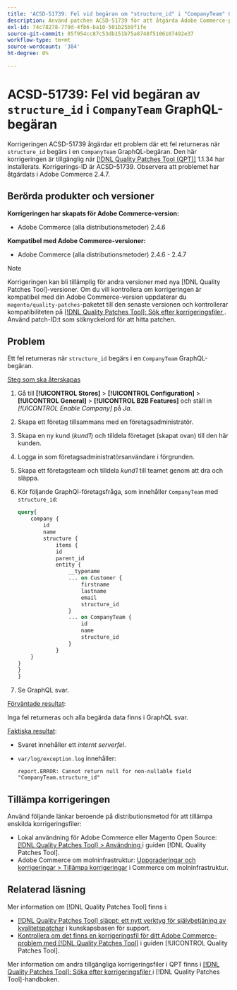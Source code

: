 ```yaml
---
title: 'ACSD-51739: Fel vid begäran om "structure_id" i "CompanyTeam" GraphQL-begäran'
description: Använd patchen ACSD-51739 för att åtgärda Adobe Commerce-problemet där ett fel returneras när "structure_id" begärs i en "CompanyTeam"-GraphQL-begäran.
exl-id: 74c78278-779d-4fb6-ba10-501b25b9f1fe
source-git-commit: 85f954cc87c53db151b75a8748f5106107492e37
workflow-type: tm+mt
source-wordcount: '384'
ht-degree: 0%

---
```


# ACSD-51739: Fel vid begäran av `structure_id` i `CompanyTeam` GraphQL-begäran

Korrigeringen ACSD-51739 åtgärdar ett problem där ett fel returneras när `structure_id` begärs i en `CompanyTeam` GraphQL-begäran. Den här korrigeringen är tillgänglig när [[!DNL Quality Patches Tool (QPT)]](https://experienceleague.adobe.com/en/docs/commerce-knowledge-base/kb/announcements/commerce-announcements/magento-quality-patches-released-new-tool-to-self-serve-quality-patches) 1.1.34 har installerats. Korrigerings-ID är ACSD-51739. Observera att problemet har åtgärdats i Adobe Commerce 2.4.7.

## Berörda produkter och versioner

**Korrigeringen har skapats för Adobe Commerce-version:**

* Adobe Commerce (alla distributionsmetoder) 2.4.6

**Kompatibel med Adobe Commerce-versioner:**

* Adobe Commerce (alla distributionsmetoder) 2.4.6 - 2.4.7

>[!NOTE]
>
>Korrigeringen kan bli tillämplig för andra versioner med nya [!DNL Quality Patches Tool]-versioner. Om du vill kontrollera om korrigeringen är kompatibel med din Adobe Commerce-version uppdaterar du `magento/quality-patches`-paketet till den senaste versionen och kontrollerar kompatibiliteten på [[!DNL Quality Patches Tool]: Sök efter korrigeringsfiler ](https://experienceleague.adobe.com/tools/commerce-quality-patches/index.html). Använd patch-ID:t som söknyckelord för att hitta patchen.

## Problem

Ett fel returneras när `structure_id` begärs i en `CompanyTeam` GraphQL-begäran.

<u>Steg som ska återskapas</u>

1. Gå till **[!UICONTROL Stores]** > **[!UICONTROL Configuration]** > **[!UICONTROL General]** > **[!UICONTROL B2B Features]** och ställ in *[!UICONTROL Enable Company]* på *Ja*.
1. Skapa ett företag tillsammans med en företagsadministratör.
1. Skapa en ny kund (*kund1*) och tilldela företaget (skapat ovan) till den här kunden.
1. Logga in som företagsadministratörsanvändare i förgrunden.
1. Skapa ett företagsteam och tilldela *kund1* till teamet genom att dra och släppa.
1. Kör följande GraphQl-företagsfråga, som innehåller `CompanyTeam` med `structure_id`:

   ```GraphQL
   query{
       company {
           id
           name
           structure {
               items {
               id
               parent_id
               entity {
                   __typename
                   ... on Customer {
                       firstname
                       lastname
                       email
                       structure_id
                   }
                   ... on CompanyTeam {
                       id
                       name
                       structure_id
                   }
               }
       }
   }
   }
   }
   ```

1. Se GraphQL svar.

<u>Förväntade resultat</u>:

Inga fel returneras och alla begärda data finns i GraphQL svar.

<u>Faktiska resultat</u>:

* Svaret innehåller ett *internt serverfel*.
* `var/log/exception.log` innehåller:

  ```
  report.ERROR: Cannot return null for non-nullable field "CompanyTeam.structure_id"
  ```

## Tillämpa korrigeringen

Använd följande länkar beroende på distributionsmetod för att tillämpa enskilda korrigeringsfiler:

* Lokal användning för Adobe Commerce eller Magento Open Source: [[!DNL Quality Patches Tool] > Användning ](/help/tools/quality-patches-tool/usage.md) i guiden [!DNL Quality Patches Tool].
* Adobe Commerce om molninfrastruktur: [Uppgraderingar och korrigeringar > Tillämpa korrigeringar](https://experienceleague.adobe.com/docs/commerce-cloud-service/user-guide/develop/upgrade/apply-patches.html) i Commerce om molninfrastruktur.

## Relaterad läsning

Mer information om [!DNL Quality Patches Tool] finns i:

* [[!DNL Quality Patches Tool] släppt: ett nytt verktyg för självbetjäning av kvalitetspatchar](https://experienceleague.adobe.com/en/docs/commerce-knowledge-base/kb/announcements/commerce-announcements/magento-quality-patches-released-new-tool-to-self-serve-quality-patches) i kunskapsbasen för support.
* [Kontrollera om det finns en korrigeringsfil för ditt Adobe Commerce-problem med  [!DNL Quality Patches Tool]](/help/tools/quality-patches-tool/patches-available-in-qpt/check-patch-for-magento-issue-with-magento-quality-patches.md) i guiden [!UICONTROL Quality Patches Tool].


Mer information om andra tillgängliga korrigeringsfiler i QPT finns i [[!DNL Quality Patches Tool]: Söka efter korrigeringsfiler ](https://experienceleague.adobe.com/tools/commerce-quality-patches/index.html) i [!DNL Quality Patches Tool]-handboken.
